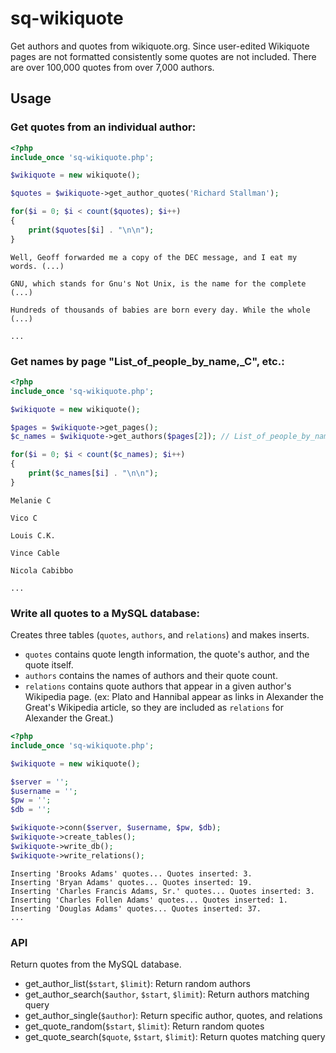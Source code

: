 # sq-wikiquote
Get authors and quotes from wikiquote.org. Since user-edited Wikiquote pages are not formatted consistently some quotes are not included. There are over 100,000 quotes from over 7,000 authors.
## Usage
### Get quotes from an individual author:
```php
<?php
include_once 'sq-wikiquote.php';

$wikiquote = new wikiquote();

$quotes = $wikiquote->get_author_quotes('Richard Stallman');

for($i = 0; $i < count($quotes); $i++)
{
    print($quotes[$i] . "\n\n");
}
```
```
Well, Geoff forwarded me a copy of the DEC message, and I eat my words. (...)

GNU, which stands for Gnu's Not Unix, is the name for the complete  (...)

Hundreds of thousands of babies are born every day. While the whole (...)

...
```
### Get names by page "List_of_people_by_name,_C", etc.:
```php
<?php
include_once 'sq-wikiquote.php';

$wikiquote = new wikiquote();

$pages = $wikiquote->get_pages();
$c_names = $wikiquote->get_authors($pages[2]); // List_of_people_by_name,_C

for($i = 0; $i < count($c_names); $i++)
{
    print($c_names[$i] . "\n\n");
}
```
```
Melanie C

Vico C

Louis C.K.

Vince Cable

Nicola Cabibbo

...
```
### Write all quotes to a MySQL database:
Creates three tables (`quotes`, `authors`, and `relations`) and makes inserts.
* `quotes` contains quote length information, the quote's author, and the quote itself.
* `authors` contains the names of authors and their quote count.
* `relations` contains quote authors that appear in a given author's Wikipedia page. (ex: Plato and Hannibal appear as links in Alexander the Great's Wikipedia article, so they are included as `relations` for Alexander the Great.)
```php
<?php
include_once 'sq-wikiquote.php';

$wikiquote = new wikiquote();

$server = '';
$username = '';
$pw = '';
$db = '';

$wikiquote->conn($server, $username, $pw, $db);
$wikiquote->create_tables();
$wikiquote->write_db();
$wikiquote->write_relations();
```
```
Inserting 'Brooks Adams' quotes... Quotes inserted: 3.
Inserting 'Bryan Adams' quotes... Quotes inserted: 19.
Inserting 'Charles Francis Adams, Sr.' quotes... Quotes inserted: 3.
Inserting 'Charles Follen Adams' quotes... Quotes inserted: 1.
Inserting 'Douglas Adams' quotes... Quotes inserted: 37.
...
```
### API
Return quotes from the MySQL database.
* get_author_list(`$start`, `$limit`): Return random authors
* get_author_search(`$author`, `$start`, `$limit`): Return authors matching query
* get_author_single(`$author`): Return specific author, quotes, and relations
* get_quote_random(`$start`, `$limit`): Return random quotes
* get_quote_search(`$quote`, `$start`, `$limit`): Return quotes matching query
